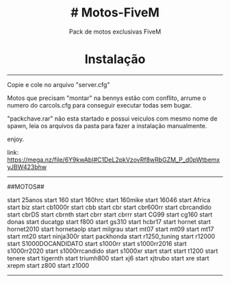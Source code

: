 <h1 align="center"># Motos-FiveM </h1>

<p align="center"> Pack de motos exclusivas FiveM </p>

<h1 align="center"> Instalação </h1>


---------------------------------------------

Copie e cole no arquivo "server.cfg"

Motos que precisam "montar" na bennys estão com conflito, arrume o numero do carcols.cfg para conseguir executar todas
sem bugar.

"packchave.rar" não esta startado e possui veiculos com mesmo nome de spawn, leia os arquivos da pasta para fazer a instalação manualmente.

enjoy.

link: https://mega.nz/file/6Y9kwAbI#C1DeL2pkVzovRf8wRbGZM_P_d0pWtbemxyJBW423bhw

----------------------------------------------

##MOTOS##

start 25anos
start 160
start 160hrc
start 160mike
start 16046
start Africa
start biz
start cb1000r
start cbb
start cbr
start cbr600rr
start cbrcandido
start cbrDS
start cbrnth
start cbrr
start cbrrr
start CG99
start cg160
start donas
start ducatgp
start f800
start gs310
start hcbr17
start hornet
start hornet2010
start hornetaolp
start milgrau
start mt07
start mt09
start mt17
start mt20
start ninja300r
start packhonda
start r1250_tuning
start r12000
start S1000DOCANDIDATO
start s1000rr
start s1000rr2016
start s1000rr2020
start s1000rrcandido
start s1000xr
start start
start t1200
start tenere
start tigernth
start triumh800
start xj6
start xjtrubo
start xre
start xrepm
start z800
start z1000

------------------------------------------------









